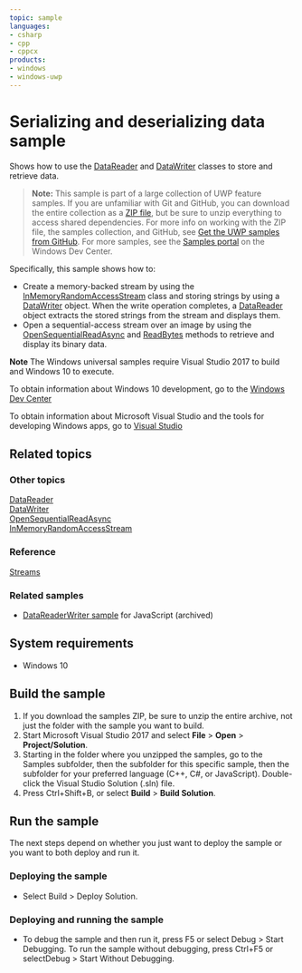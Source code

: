 ```yaml
---
topic: sample
languages:
- csharp
- cpp
- cppcx
products:
- windows
- windows-uwp
---
```


<!--- 
    category: Data
  samplefwlink: http://go.microsoft.com/fwlink/p/?LinkId=620535
--->

# Serializing and deserializing data sample

Shows how to use the [DataReader](http://msdn.microsoft.com/library/windows/apps/br208119) and 
[DataWriter](http://msdn.microsoft.com/library/windows/apps/br208154) classes to store and retrieve data.  

> **Note:** This sample is part of a large collection of UWP feature samples. 
> If you are unfamiliar with Git and GitHub, you can download the entire collection as a 
> [ZIP file](https://github.com/Microsoft/Windows-universal-samples/archive/master.zip), but be 
> sure to unzip everything to access shared dependencies. For more info on working with the ZIP file, 
> the samples collection, and GitHub, see [Get the UWP samples from GitHub](https://aka.ms/ovu2uq). 
> For more samples, see the [Samples portal](https://aka.ms/winsamples) on the Windows Dev Center. 

Specifically, this sample shows how to:

-   Create a memory-backed stream by using the [InMemoryRandomAccessStream](http://msdn.microsoft.com/library/windows/apps/br241720) class and storing strings by using a [DataWriter](http://msdn.microsoft.com/library/windows/apps/br208154) object. When the write operation completes, a [DataReader](http://msdn.microsoft.com/library/windows/apps/br208119) object extracts the stored strings from the stream and displays them.
-   Open a sequential-access stream over an image by using the [OpenSequentialReadAsync](http://msdn.microsoft.com/library/windows/apps/hh701853) and [ReadBytes](http://msdn.microsoft.com/library/windows/apps/br208139) methods to retrieve and display its binary data.

**Note** The Windows universal samples require Visual Studio 2017 to build and Windows 10 to execute.
 
To obtain information about Windows 10 development, go to the [Windows Dev Center](http://go.microsoft.com/fwlink/?LinkID=532421)

To obtain information about Microsoft Visual Studio and the tools for developing Windows apps, go to [Visual Studio](http://go.microsoft.com/fwlink/?LinkID=532422)

## Related topics

### Other topics

[DataReader](http://msdn.microsoft.com/library/windows/apps/br208119)  
[DataWriter](http://msdn.microsoft.com/library/windows/apps/br208154)  
[OpenSequentialReadAsync](http://msdn.microsoft.com/library/windows/apps/hh701853)  
[InMemoryRandomAccessStream](http://msdn.microsoft.com/library/windows/apps/br241720)  

### Reference

[Streams](http://msdn.microsoft.com/library/windows/apps/br241791)  

### Related samples

* [DataReaderWriter sample](/archived/DataReaderWriter/) for JavaScript (archived)

## System requirements

* Windows 10

## Build the sample

1. If you download the samples ZIP, be sure to unzip the entire archive, not just the folder with the sample you want to build. 
2. Start Microsoft Visual Studio 2017 and select **File** \> **Open** \> **Project/Solution**.
3. Starting in the folder where you unzipped the samples, go to the Samples subfolder, then the subfolder for this specific sample, then the subfolder for your preferred language (C++, C#, or JavaScript). Double-click the Visual Studio Solution (.sln) file.
4. Press Ctrl+Shift+B, or select **Build** \> **Build Solution**.

## Run the sample

The next steps depend on whether you just want to deploy the sample or you want to both deploy and run it.

### Deploying the sample

- Select Build > Deploy Solution. 

### Deploying and running the sample

- To debug the sample and then run it, press F5 or select Debug >  Start Debugging. To run the sample without debugging, press Ctrl+F5 or selectDebug > Start Without Debugging. 

